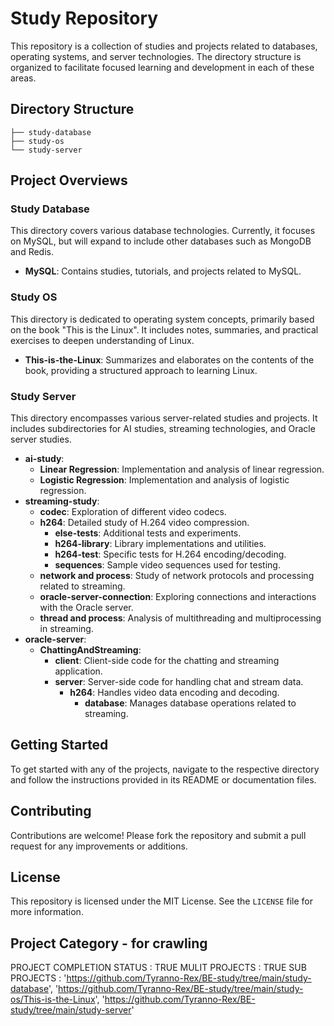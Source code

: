 # Study Repository

This repository is a collection of studies and projects related to databases, operating systems, and server technologies. The directory structure is organized to facilitate focused learning and development in each of these areas.

## Directory Structure

```plaintext
├── study-database
├── study-os
└── study-server
```

## Project Overviews

### Study Database
This directory covers various database technologies. Currently, it focuses on MySQL, but will expand to include other databases such as MongoDB and Redis.

- **MySQL**: Contains studies, tutorials, and projects related to MySQL.

### Study OS
This directory is dedicated to operating system concepts, primarily based on the book "This is the Linux". It includes notes, summaries, and practical exercises to deepen understanding of Linux.

- **This-is-the-Linux**: Summarizes and elaborates on the contents of the book, providing a structured approach to learning Linux.

### Study Server
This directory encompasses various server-related studies and projects. It includes subdirectories for AI studies, streaming technologies, and Oracle server studies.

- **ai-study**:
  - **Linear Regression**: Implementation and analysis of linear regression.
  - **Logistic Regression**: Implementation and analysis of logistic regression.
- **streaming-study**:
  - **codec**: Exploration of different video codecs.
  - **h264**: Detailed study of H.264 video compression.
    - **else-tests**: Additional tests and experiments.
    - **h264-library**: Library implementations and utilities.
    - **h264-test**: Specific tests for H.264 encoding/decoding.
    - **sequences**: Sample video sequences used for testing.
  - **network and process**: Study of network protocols and processing related to streaming.
  - **oracle-server-connection**: Exploring connections and interactions with the Oracle server.
  - **thread and process**: Analysis of multithreading and multiprocessing in streaming.
- **oracle-server**:
  - **ChattingAndStreaming**:
    - **client**: Client-side code for the chatting and streaming application.
    - **server**: Server-side code for handling chat and stream data.
      - **h264**: Handles video data encoding and decoding.
        - **database**: Manages database operations related to streaming.

## Getting Started

To get started with any of the projects, navigate to the respective directory and follow the instructions provided in its README or documentation files.

## Contributing

Contributions are welcome! Please fork the repository and submit a pull request for any improvements or additions.


## License

This repository is licensed under the MIT License. See the `LICENSE` file for more information.



## Project Category - for crawling

PROJECT COMPLETION STATUS : TRUE
MULIT PROJECTS : TRUE
SUB PROJECTS : 'https://github.com/Tyranno-Rex/BE-study/tree/main/study-database', 'https://github.com/Tyranno-Rex/BE-study/tree/main/study-os/This-is-the-Linux', 'https://github.com/Tyranno-Rex/BE-study/tree/main/study-server'
